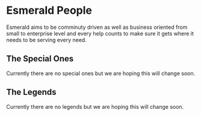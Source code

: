 # Esmerald People

Esmerald aims to be comminuty driven as well as business oriented from small to enterprise level and every help counts
to make sure it gets where it needs to be serving every need.

## The Special Ones

Currently there are no special ones but we are hoping this will change soon.

## The Legends

Currently there are no legends but we are hoping this will change soon.
